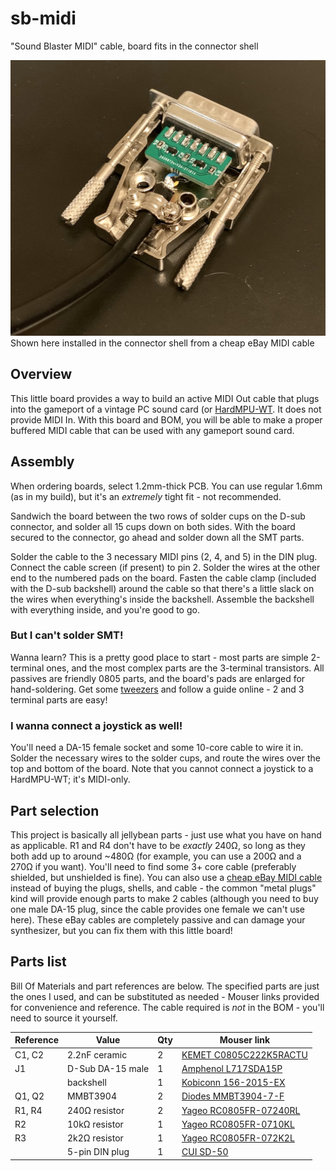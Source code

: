 # sb-midi
 "Sound Blaster MIDI" cable, board fits in the connector shell

![Assembled board in plug shell](/img/assembled.jpg)
Shown here installed in the connector shell from a cheap eBay MIDI cable

## Overview
This little board provides a way to build an active MIDI Out cable that plugs into the gameport of a vintage PC sound card (or [HardMPU-WT](https://github.com/PickledDog/hardmpu-wt). It does not provide MIDI In. With this board and BOM, you will be able to make a proper buffered MIDI cable that can be used with any gameport sound card.

## Assembly
When ordering boards, select 1.2mm-thick PCB. You can use regular 1.6mm (as in my build), but it's an *extremely* tight fit - not recommended.

Sandwich the board between the two rows of solder cups on the D-sub connector, and solder all 15 cups down on both sides. With the board secured to the connector, go ahead and solder down all the SMT parts.

Solder the cable to the 3 necessary MIDI pins (2, 4, and 5) in the DIN plug. Connect the cable screen (if present) to pin 2. Solder the wires at the other end to the numbered pads on the board. Fasten the cable clamp (included with the D-sub backshell) around the cable so that there's a little slack on the wires when everything's inside the backshell. Assemble the backshell with everything inside, and you're good to go.

### But I can't solder SMT!
Wanna learn? This is a pretty good place to start - most parts are simple 2-terminal ones, and the most complex parts are the 3-terminal transistors. All passives are friendly 0805 parts, and the board's pads are enlarged for hand-soldering. Get some [tweezers](https://www.ebay.com/sch/i.html?_nkw=smt+tweezers) and follow a guide online - 2 and 3 terminal parts are easy!

### I wanna connect a joystick as well!
You'll need a DA-15 female socket and some 10-core cable to wire it in. Solder the necessary wires to the solder cups, and route the wires over the top and bottom of the board. Note that you cannot connect a joystick to a HardMPU-WT; it's MIDI-only.

## Part selection
This project is basically all jellybean parts - just use what you have on hand as applicable. R1 and R4 don't have to be *exactly* 240Ω, so long as they both add up to around ~480Ω (for example, you can use a 200Ω and a 270Ω if you want). You'll need to find some 3+ core cable (preferably shielded, but unshielded is fine). You can also use a [cheap eBay MIDI cable](https://www.ebay.com/sch/i.html?_nkw=game+port+midi+cable) instead of buying the plugs, shells, and cable - the common "metal plugs" kind will provide enough parts to make 2 cables (although you need to buy one male DA-15 plug, since the cable provides one female we can't use here). These eBay cables are completely passive and can damage your synthesizer, but you can fix them with this little board!

## Parts list
Bill Of Materials and part references are below. The specified parts are just the ones I used, and can be substituted as needed - Mouser links provided for convenience and reference. The cable required is *not* in the BOM - you'll need to source it yourself.

| Reference | Value | Qty | Mouser link |
| --------- | ----- | --- | ----------- |
| C1, C2 | 2.2nF ceramic | 2 | [KEMET C0805C222K5RACTU](https://www.mouser.com/ProductDetail/80-C0805C222K5R) |
| J1 | D-Sub DA-15 male | 1 | [Amphenol L717SDA15P](https://www.mouser.com/ProductDetail/523-L717SDA15P) |
| | backshell | 1 | [Kobiconn 156-2015-EX](https://www.mouser.com/ProductDetail/156-2015-EX) |
| Q1, Q2 | MMBT3904 | 2 | [Diodes MMBT3904-7-F](https://www.mouser.com/ProductDetail/621-MMBT3904-F) |
| R1, R4 | 240Ω resistor | 2 | [Yageo RC0805FR-07240RL](https://www.mouser.com/ProductDetail/603-RC0805FR-07240RL) |
| R2 | 10kΩ resistor | 1 | [Yageo RC0805FR-0710KL](https://www.mouser.com/ProductDetail/603-RC0805FR-0710KL) |
| R3 | 2k2Ω resistor | 1 | [Yageo RC0805FR-072K2L](https://www.mouser.com/ProductDetail/603-RC0805FR-072K2L) |
| | 5-pin DIN plug | 1 | [CUI SD-50](https://www.mouser.com/ProductDetail/490-SD-50) |
